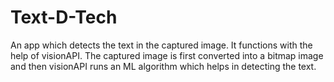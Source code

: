 # Text-D-Tech
An app which detects the text in the captured image. It functions with the help of visionAPI.
The captured image is first converted into a bitmap image and then visionAPI runs an ML algorithm which helps in detecting the text.
